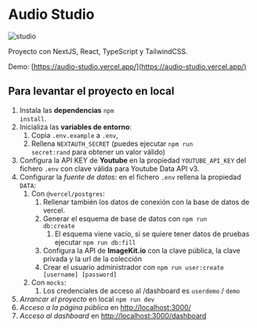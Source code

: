 # Audio Studio

![studio](https://github.com/MMestres/audio-studio/assets/951469/5b0d9d2b-1654-49ff-8ab2-029550495fa7)

Proyecto con NextJS, React, TypeScript y TailwindCSS.

Demo: [https://audio-studio.vercel.app/](https://audio-studio.vercel.app/)

## Para levantar el proyecto en local

1. Instala las **dependencias** <code>npm install</code>.
2. Inicializa las **variables de entorno**:
   1. Copia <code>.env.example</code> a <code>.env</code>,
   2. Rellena <code>NEXTAUTH_SECRET</code> (puedes ejecutar <code>npm run secret:rand</code> para obtener un valor válido)
3. Configura la API KEY de **Youtube** en la propiedad <code>YOUTUBE_API_KEY</code> del fichero <code>.env</code> con clave válida para Youtube Data API v3.
4. Configurar la *fuente de datos*: en el fichero <code>.env</code> rellena la propiedad <code>DATA</code>:
   1. Con <code>@vercel/postgres</code>: 
      1. Rellenar también los datos de conexión con la base de datos de vercel.
      2. Generar el esquema de base de datos con <code>npm run db:create</code>
         1. El esquema viene vacío, si se quiere tener datos de pruebas ejecutar <code>npm run db:fill</code>
      3. Configura la API de **ImageKit.io** con la clave pública, la clave privada y la url de la colección
      4. Crear el usuario administrador con <code>npm run user:create [username] [password]</code>
   2. Con <code>mocks</code>:
      1.  Los credenciales de acceso al /dashboard es <code>userdemo</code> / <code>demo</code>
5. *Arrancar el proyecto* en local <code>npm run dev</code>
6. *Acceso a la página pública* en [http://localhost:3000/](http://localhost:3000/)
7. *Acceso al dashboard* en [http://localhost:3000/dashboard](http://localhost:3000/dashboard)
